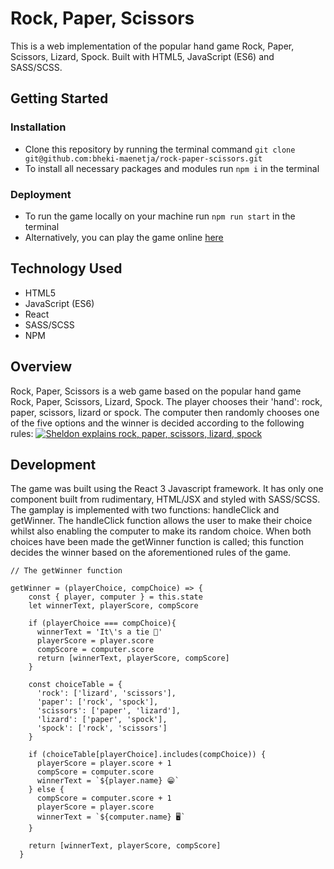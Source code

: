 # Rock, Paper, Scissors
This is a web implementation of the popular hand game Rock, Paper, Scissors, Lizard, Spock. Built with HTML5, JavaScript (ES6) and SASS/SCSS.

## Getting Started
### Installation
- Clone this repository by running the terminal command `git clone git@github.com:bheki-maenetja/rock-paper-scissors.git`
- To install all necessary packages and modules run `npm i` in the terminal

### Deployment
- To run the game locally on your machine run `npm run start` in the terminal
- Alternatively, you can play the game online [here](https://bheki-maenetja.github.io/rock-paper-scissors/)

## Technology Used
- HTML5
- JavaScript (ES6)
- React
- SASS/SCSS
- NPM

## Overview
Rock, Paper, Scissors is a web game based on the popular hand game Rock, Paper, Scissors, Lizard, Spock. The player chooses their 'hand': rock, paper, scissors, lizard or spock. The computer then randomly chooses one of the five options and the winner is decided according to the following rules:
[![Sheldon explains rock, paper, scissors, lizard, spock](http://img.youtube.com/vi/pIpmITBocfM/0.jpg)](http://www.youtube.com/watch?v=pIpmITBocfM "")

## Development
The game was built using the React 3 Javascript framework. It has only one component built from rudimentary, HTML/JSX and styled with SASS/SCSS. The gamplay is implemented with two functions: handleClick and getWinner. The handleClick function allows the user to make their choice whilst also enabling the computer to make its random choice. When both choices have been made the getWinner function is called; this function decides the winner based on the aforementioned rules of the game.
```
// The getWinner function

getWinner = (playerChoice, compChoice) => {
    const { player, computer } = this.state
    let winnerText, playerScore, compScore

    if (playerChoice === compChoice){
      winnerText = 'It\'s a tie 🤝'
      playerScore = player.score
      compScore = computer.score
      return [winnerText, playerScore, compScore]
    }
    
    const choiceTable = {
      'rock': ['lizard', 'scissors'],
      'paper': ['rock', 'spock'],
      'scissors': ['paper', 'lizard'],
      'lizard': ['paper', 'spock'],
      'spock': ['rock', 'scissors']
    }

    if (choiceTable[playerChoice].includes(compChoice)) {
      playerScore = player.score + 1
      compScore = computer.score
      winnerText = `${player.name} 😁`
    } else {
      compScore = computer.score + 1
      playerScore = player.score
      winnerText = `${computer.name} 🖥`
    }

    return [winnerText, playerScore, compScore]
  }
```
